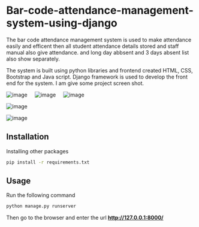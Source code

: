 # Bar-code-attendance-management-system-using-django

The bar code attendance management system is used to make attendance easily and efficent then all student attendance details stored and staff manual also give attendance. and long day abbsent and 3 days absent list also show separately.

The system is built using python libraries and frontend created HTML, CSS, Bootstrap and Java script. Django framework is used to develop the front end for the system. I am give some project screen shot.



![image](https://github.com/Bala-V22/Bar-code-attendance-management-system-using-django/assets/134045414/68532552-b99f-49ce-a01e-e57ed19773b7)
&nbsp;
&nbsp;
 ![image](https://github.com/Bala-V22/Bar-code-attendance-management-system-using-django/assets/134045414/d666538b-a468-4315-9df3-c2c9a1cd0a2a)
&nbsp;
&nbsp;
![image](https://github.com/Bala-V22/Bar-code-attendance-management-system-using-django/assets/134045414/8ef26dc5-8f8c-4e15-a7ba-5a36cd9b98c9)
&nbsp;
&nbsp;

![image](https://github.com/Bala-V22/Bar-code-attendance-management-system-using-django/assets/134045414/3fb1ca55-a11b-4d31-b8ae-4cd366d9d11a)
&nbsp;
&nbsp;

![image](https://github.com/Bala-V22/Bar-code-attendance-management-system-using-django/assets/134045414/c2350e60-c537-462a-b97f-14b72c6bc7eb)

 




## Installation

Installing other packages

```bash
pip install -r requirements.txt
```

## Usage

Run the following command

```bash
python manage.py runserver
```

Then go to the browser and enter the url **http://127.0.0.1:8000/**

&nbsp;



